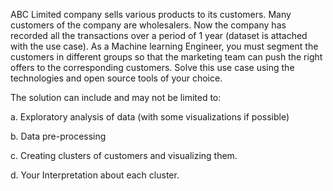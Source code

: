 
ABC Limited company sells various products to its customers. Many customers of the company are wholesalers. Now the company has recorded all the transactions over a period of 1 year (dataset is attached with the use case). As a Machine learning Engineer, you must segment the customers in different groups so that the marketing team can push the right offers to the corresponding customers. Solve this use case using the technologies and open source tools of your choice.

The solution can include and may not be limited to:

a.       Exploratory analysis of data (with some visualizations if possible)

b.      Data pre-processing

c.       Creating clusters of customers and visualizing them.

d.      Your Interpretation about each cluster.
